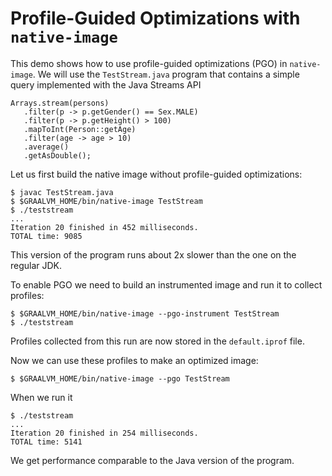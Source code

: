 # Profile-Guided Optimizations with `native-image`

This demo shows how to use profile-guided optimizations (PGO) in `native-image`. We will use the `TestStream.java` program that contains a simple query implemented with the Java Streams API
```
Arrays.stream(persons)
   .filter(p -> p.getGender() == Sex.MALE)
   .filter(p -> p.getHeight() > 100)
   .mapToInt(Person::getAge)
   .filter(age -> age > 10)
   .average()
   .getAsDouble();
```

Let us first build the native image without profile-guided optimizations:
```
$ javac TestStream.java
$ $GRAALVM_HOME/bin/native-image TestStream
$ ./teststream
...
Iteration 20 finished in 452 milliseconds.
TOTAL time: 9085
```
This version of the program runs about 2x slower than the one on the regular JDK.

To enable PGO we need to build an instrumented image and run it to collect profiles:
```
$ $GRAALVM_HOME/bin/native-image --pgo-instrument TestStream
$ ./teststream
```
Profiles collected from this run are now stored in the `default.iprof` file.

Now we can use these profiles to make an optimized image:
```
$ $GRAALVM_HOME/bin/native-image --pgo TestStream
```
When we run it
```
$ ./teststream
...
Iteration 20 finished in 254 milliseconds.
TOTAL time: 5141
```

We get performance comparable to the Java version of the program.

